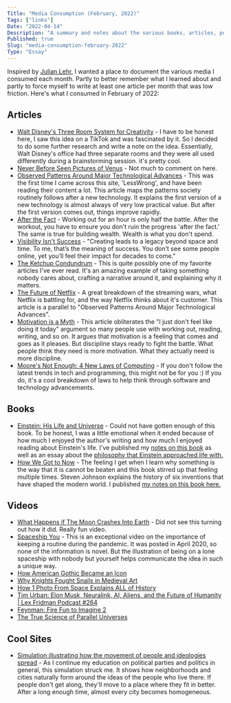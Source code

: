 ```yaml
---
Title: "Media Consumption (February, 2022)"
Tags: ["links"]
Date: "2022-04-14"
Description: "A summary and notes about the various books, articles, podcasts, and videos I consumed in February and what I learned from them."
Published: true
Slug: "media-consumption-february-2022"
Type: "Essay"
---
```

Inspired by [Julian Lehr](https://julian.digital/2021/05/03/media-consumption-apr-2021/), I wanted a place to document the various media I consumed each month. Partly to better remember what I learned about and partly to force myself to write at least one article per month that was low friction. Here's what I consumed in February of 2022:

## Articles
- [Walt Disney's Three Room System for Creativity](https://notes.daltonmabery.com/Evergreen+Notes/Walt+Disney's+three-room+system+to+creating+ideas) - I have to be honest here, I saw this idea on a TikTok and was fascinated by it. So I decided to do some further research and write a note on the idea. Essentially, Walt Disney's office had three separate rooms and they were all used differently during a brainstorming session. it's pretty cool.
- [Never Before Seen Pictures of Venus](https://www.inverse.com/science/venus-surface-pictures?utm_campaign=inverse&utm_content=1644520901&utm_medium=owned&utm_source=twitter) - Not much to comment on here. 
- [Observed Patterns Around Major Technological Advances](https://www.lesswrong.com/posts/iRhSi5KcnnD9qsAGo/observed-patterns-around-major-technological-advancements) - This was the first time I came across this site, 'LessWrong', and have been reading their content a lot. This article maps the patterns society routinely follows after a new technology. It explains the first version of a new technology is almost always of very low practical value. But after the first version comes out, things improve rapidly.
- [After the Fact](https://www.collaborativefund.com/blog/after-the-fact/) - Working out for an hour is only half the battle. After the workout, you have to ensure you don't ruin the progress 'after the fact.' The same is true for building wealth. Wealth is what you don't spend.
- [Visibility Isn't Success](https://holla.substack.com/p/visibility-isnt-success) - "Creating leads to a legacy beyond space and time. To me, that’s the meaning of success. You don’t see some people online, yet you’ll feel their impact for decades to come."
- [The Ketchup Condundrum](https://www.newyorker.com/magazine/2004/09/06/the-ketchup-conundrum) - This is quite possibly one of my favorite articles I've ever read. It's an amazing example of taking something nobody cares about, crafting a narrative around it, and explaining why it matters.
- [The Future of Netflix](https://every.to/napkin-math/the-future-of-netflix) - A great breakdown of the streaming wars, what Netflix is battling for, and the way Netflix thinks about it's customer. This article is a parallel to "Observed Patterns Around Major Technological Advances".
- [Motivation is a Myth](http://www.wisdomination.com/screw-motivation-what-you-need-is-discipline/) - This article obliterates the "I just don't feel like doing it today" argument so many people use with working out, reading, writing, and so on. It argues that motivation is a feeling that comes and goes as it pleases. But discipline stays ready to fight the battle. What people think they need is more motivation. What they actually need is more discipline.
- [Moore's Not Enough: 4 New Laws of Computing](https://spectrum.ieee.org/on-beyond-moores-law-4-new-laws-of-computing) - If you don't follow the latest trends in tech and programming, this might not be for you :) If you do, it's a cool breakdown of laws to help think through software and technology advancements.

## Books
- [Einstein: His Life and Universe](https://www.amazon.com/Einstein-Life-Universe-Walter-Isaacson/dp/0743264746) - Could not have gotten enough of this book. To be honest, I was a little emotional when it ended because of how much I enjoyed the author's writing and how much I enjoyed reading about Einstein's life. I've published my [notes on this book](https://www.daltonmabery.com/essays/einstein-his-life-and-universe) as well as an essay about the [philosophy that Einstein approached life with.](https://www.daltonmabery.com/essays/albert-einstein)
- [How We Got to Now](https://www.amazon.com/How-We-Got-Now-Innovations/dp/1594633932/ref=sr_1_1?crid=3F5382S0EQZU6&keywords=how+we+got+to+now&qid=1646081911&s=books&sprefix=how+we+got+to+no%2Cstripbooks%2C139&sr=1-1) - The feeling I get when I learn why something is the way that it is cannot be beaten and this book stirred up that feeling multiple times. Steven Johnson explains the history of six inventions that have shaped the modern world. I published [my notes on this book here.](https://www.daltonmabery.com/essays/how-we-got-to-now)

## Videos
- [What Happens if The Moon Crashes Into Earth](https://www.youtube.com/watch?v=lheapd7bgLA) - Did not see this turning out how it did. Really fun video.
- [Spaceship You](https://youtu.be/snAhsXyO3Ck) - This is an exceptional video on the importance of keeping a routine during the pandemic. It was posted in April 2020, so none of the information is novel. But the illustration of being on a lone spaceship with nobody but yourself helps communicate the idea in such a unique way.
- [How American Gothic Became an Icon](https://youtu.be/Lf3ER5Ope_s)
- [Why Knights Fought Snails in Medieval Art](https://youtu.be/6ISOK-XtvYs)
- [How 1 Photo From Space Explains ALL of History](https://youtu.be/ki-hoy-3ea8)
- [Tim Urban: Elon Musk, Neuralink, AI, Aliens, and the Future of Humanity | Lex Fridman Podcast #264](https://youtu.be/0Jd7fJgFkPU)
- [Feynman: Fire Fun to Imagine 2](https://youtu.be/ITpDrdtGAmo)
- [The True Science of Parallel Universes](https://youtu.be/Ywn2Lz5zmYg)

## Cool Sites
- [Simulation illustrating how the movement of people and ideologies spread](https://ncase.me/polygons/?utm_campaign=The%20Bookshelf&utm_medium=email&utm_source=Revue%20newsletter) - As I continue my education on political parties and politics in general, this simulation struck me. It shows how neighborhoods and cities naturally form around the ideas of the people who live there. If people don't get along, they'll move to a place where they fit in better. After a long enough time, almost every city becomes homogeneous.